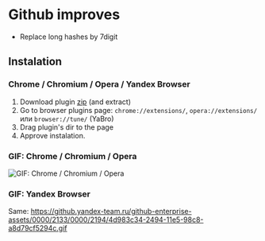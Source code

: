 # Github improves

* Replace long hashes by 7digit

## Instalation
### Chrome / Chromium / Opera / Yandex Browser
1. Download plugin [zip](https://github.com/a-x-/github-improves/archive/master.zip) (and extract)
1. Go to browser plugins page:  `chrome://extensions/`, `opera://extensions/` или `browser://tune/` (YaBro)
1. Drag plugin's dir to the page
1. Approve instalation.

### GIF: Chrome / Chromium / Opera
![GIF: Chrome / Chromium / Opera](https://github.yandex-team.ru/github-enterprise-assets/0000/2133/0000/2195/4d9d55d4-2494-11e5-9344-4e9f3cb221eb.gif)

### GIF: Yandex Browser
Same: https://github.yandex-team.ru/github-enterprise-assets/0000/2133/0000/2194/4d983c34-2494-11e5-98c8-a8d79cf5294c.gif
